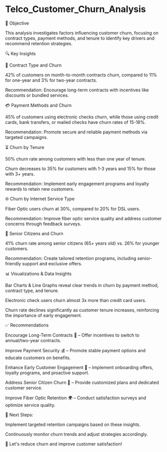 # Telco_Customer_Churn_Analysis


📌 Objective

This analysis investigates factors influencing customer churn, focusing on contract types, payment methods, and tenure to identify key drivers and recommend retention strategies.

🔍 Key Insights

📜 Contract Type and Churn

42% of customers on month-to-month contracts churn, compared to 11% for one-year and 3% for two-year contracts.

Recommendation: Encourage long-term contracts with incentives like discounts or bundled services.


💳 Payment Methods and Churn

45% of customers using electronic checks churn, while those using credit cards, bank transfers, or mailed checks have churn rates of 15-18%.

Recommendation: Promote secure and reliable payment methods via targeted campaigns.


⏳ Churn by Tenure

50% churn rate among customers with less than one year of tenure.

Churn decreases to 35% for customers with 1-3 years and 15% for those with 3+ years.

Recommendation: Implement early engagement programs and loyalty rewards to retain new customers.


🌐 Churn by Internet Service Type

Fiber Optic users churn at 30%, compared to 20% for DSL users.

Recommendation: Improve fiber optic service quality and address customer concerns through feedback surveys.


👴 Senior Citizens and Churn

41% churn rate among senior citizens (65+ years old) vs. 26% for younger customers.

Recommendation: Create tailored retention programs, including senior-friendly support and exclusive offers.


📊 Visualizations & Data Insights

Bar Charts & Line Graphs reveal clear trends in churn by payment method, contract type, and tenure.

Electronic check users churn almost 3x more than credit card users.

Churn rate declines significantly as customer tenure increases, reinforcing the importance of early engagement.

✅ Recommendations

Encourage Long-Term Contracts 📅 – Offer incentives to switch to annual/two-year contracts.

Improve Payment Security 💰 – Promote stable payment options and educate customers on benefits.

Enhance Early Customer Engagement 🎯 – Implement onboarding offers, loyalty programs, and proactive support.

Address Senior Citizen Churn 🏡 – Provide customized plans and dedicated customer service.

Improve Fiber Optic Retention 🌍 – Conduct satisfaction surveys and optimize service quality.

📢 Next Steps:

Implement targeted retention campaigns based on these insights.

Continuously monitor churn trends and adjust strategies accordingly.

🚀 Let's reduce churn and improve customer satisfaction!
